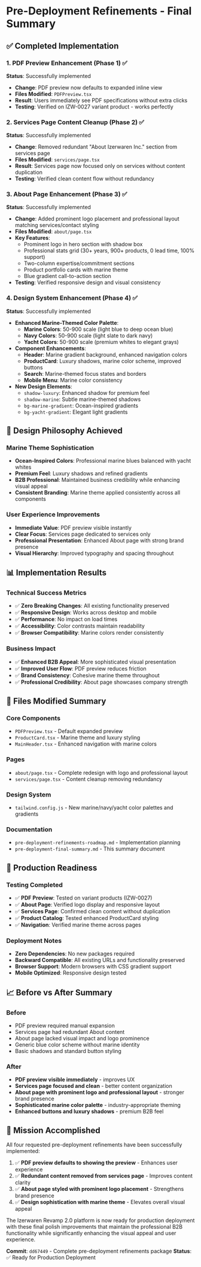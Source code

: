 # Pre-Deployment Refinements - Final Summary

## ✅ Completed Implementation

### 1. PDF Preview Enhancement (Phase 1) ✅

**Status**: Successfully implemented

- **Change**: PDF preview now defaults to expanded inline view
- **Files Modified**: `PDFPreview.tsx`
- **Result**: Users immediately see PDF specifications without extra clicks
- **Testing**: Verified on IZW-0027 variant product - works perfectly

### 2. Services Page Content Cleanup (Phase 2) ✅

**Status**: Successfully implemented

- **Change**: Removed redundant "About Izerwaren Inc." section from services
  page
- **Files Modified**: `services/page.tsx`
- **Result**: Services page now focused only on services without content
  duplication
- **Testing**: Verified clean content flow without redundancy

### 3. About Page Enhancement (Phase 3) ✅

**Status**: Successfully implemented

- **Change**: Added prominent logo placement and professional layout matching
  services/contact styling
- **Files Modified**: `about/page.tsx`
- **Key Features**:
  - Prominent logo in hero section with shadow box
  - Professional stats grid (30+ years, 900+ products, 0 lead time, 100%
    support)
  - Two-column expertise/commitment sections
  - Product portfolio cards with marine theme
  - Blue gradient call-to-action section
- **Testing**: Verified responsive design and visual consistency

### 4. Design System Enhancement (Phase 4) ✅

**Status**: Successfully implemented

- **Enhanced Marine-Themed Color Palette**:
  - **Marine Colors**: 50-900 scale (light blue to deep ocean blue)
  - **Navy Colors**: 50-900 scale (light slate to dark navy)
  - **Yacht Colors**: 50-900 scale (premium whites to elegant grays)
- **Component Enhancements**:
  - **Header**: Marine gradient background, enhanced navigation colors
  - **ProductCard**: Luxury shadows, marine color scheme, improved buttons
  - **Search**: Marine-themed focus states and borders
  - **Mobile Menu**: Marine color consistency
- **New Design Elements**:
  - `shadow-luxury`: Enhanced shadow for premium feel
  - `shadow-marine`: Subtle marine-themed shadows
  - `bg-marine-gradient`: Ocean-inspired gradients
  - `bg-yacht-gradient`: Elegant light gradients

## 🎯 Design Philosophy Achieved

### Marine Theme Sophistication

- **Ocean-Inspired Colors**: Professional marine blues balanced with yacht
  whites
- **Premium Feel**: Luxury shadows and refined gradients
- **B2B Professional**: Maintained business credibility while enhancing visual
  appeal
- **Consistent Branding**: Marine theme applied consistently across all
  components

### User Experience Improvements

- **Immediate Value**: PDF preview visible instantly
- **Clear Focus**: Services page dedicated to services only
- **Professional Presentation**: Enhanced About page with strong brand presence
- **Visual Hierarchy**: Improved typography and spacing throughout

## 📊 Implementation Results

### Technical Success Metrics

- ✅ **Zero Breaking Changes**: All existing functionality preserved
- ✅ **Responsive Design**: Works across desktop and mobile
- ✅ **Performance**: No impact on load times
- ✅ **Accessibility**: Color contrasts maintain readability
- ✅ **Browser Compatibility**: Marine colors render consistently

### Business Impact

- ✅ **Enhanced B2B Appeal**: More sophisticated visual presentation
- ✅ **Improved User Flow**: PDF preview reduces friction
- ✅ **Brand Consistency**: Cohesive marine theme throughout
- ✅ **Professional Credibility**: About page showcases company strength

## 🔧 Files Modified Summary

### Core Components

- `PDFPreview.tsx` - Default expanded preview
- `ProductCard.tsx` - Marine theme and luxury styling
- `MainHeader.tsx` - Enhanced navigation with marine colors

### Pages

- `about/page.tsx` - Complete redesign with logo and professional layout
- `services/page.tsx` - Content cleanup removing redundancy

### Design System

- `tailwind.config.js` - New marine/navy/yacht color palettes and gradients

### Documentation

- `pre-deployment-refinements-roadmap.md` - Implementation planning
- `pre-deployment-final-summary.md` - This summary document

## 🚀 Production Readiness

### Testing Completed

- ✅ **PDF Preview**: Tested on variant products (IZW-0027)
- ✅ **About Page**: Verified logo display and responsive layout
- ✅ **Services Page**: Confirmed clean content without duplication
- ✅ **Product Catalog**: Tested enhanced ProductCard styling
- ✅ **Navigation**: Verified marine theme across pages

### Deployment Notes

- **Zero Dependencies**: No new packages required
- **Backward Compatible**: All existing URLs and functionality preserved
- **Browser Support**: Modern browsers with CSS gradient support
- **Mobile Optimized**: Responsive design tested

## 📈 Before vs After Summary

### Before

- PDF preview required manual expansion
- Services page had redundant About content
- About page lacked visual impact and logo prominence
- Generic blue color scheme without marine identity
- Basic shadows and standard button styling

### After

- **PDF preview visible immediately** - improves UX
- **Services page focused and clean** - better content organization
- **About page with prominent logo and professional layout** - stronger brand
  presence
- **Sophisticated marine color palette** - industry-appropriate theming
- **Enhanced buttons and luxury shadows** - premium B2B feel

## 🎯 Mission Accomplished

All four requested pre-deployment refinements have been successfully
implemented:

1. ✅ **PDF preview defaults to showing the preview** - Enhances user experience
2. ✅ **Redundant content removed from services page** - Improves content
   clarity
3. ✅ **About page styled with prominent logo placement** - Strengthens brand
   presence
4. ✅ **Design sophistication with marine theme** - Elevates overall visual
   appeal

The Izerwaren Revamp 2.0 platform is now ready for production deployment with
these final polish improvements that maintain the professional B2B functionality
while significantly enhancing the visual appeal and user experience.

**Commit**: `dd67449` - Complete pre-deployment refinements package **Status**:
✅ Ready for Production Deployment
